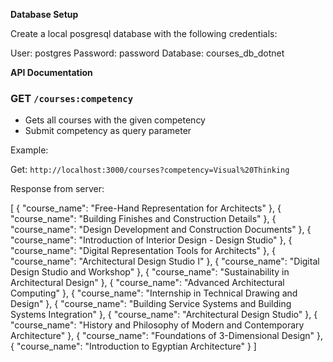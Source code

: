 **Database Setup**

Create a local posgresql database with the following credentials:


User: postgres
Password: password
Database: courses_db_dotnet



**API Documentation**

### GET `/courses:competency`

* Gets all courses with the given competency
* Submit competency as query parameter

Example:

Get: `http://localhost:3000/courses?competency=Visual%20Thinking`

Response from server:

[
    {
        "course_name": "Free-Hand Representation for Architects"
    },
    {
        "course_name": "Building Finishes and Construction Details"
    },
    {
        "course_name": "Design Development and Construction Documents"
    },
    {
        "course_name": "Introduction of Interior Design - Design Studio"
    },
    {
        "course_name": "Digital Representation Tools for Architects"
    },
    {
        "course_name": "Architectural Design Studio I"
    },
    {
        "course_name": "Digital Design Studio and Workshop"
    },
    {
        "course_name": "Sustainability in Architectural Design"
    },
    {
        "course_name": "Advanced Architectural Computing"
    },
    {
        "course_name": "Internship in Technical Drawing and Design"
    },
    {
        "course_name": "Building Service Systems and Building Systems Integration"
    },
    {
        "course_name": "Architectural Design Studio"
    },
    {
        "course_name": "History and Philosophy of Modern and Contemporary Architecture"
    },
    {
        "course_name": "Foundations of 3-Dimensional Design"
    },
    {
        "course_name": "Introduction to Egyptian Architecture"
    }
]